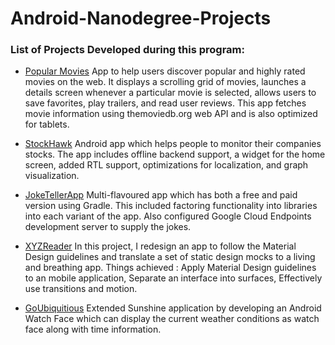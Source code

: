 # Android-Nanodegree-Projects

### List of Projects Developed during this program:

- [Popular Movies](https://github.com/pulkit4tech/Popular_Movies_2)
App to help users discover popular and highly rated movies on the web. It displays a scrolling grid of movies, launches a details screen whenever a particular movie is selected, allows users to save favorites, play trailers, and read user reviews. This app fetches movie information using themoviedb.org web API and is also optimized for tablets. 

- [StockHawk](https://github.com/pulkit4tech/Udacity_P3_stockhawk)
Android app which helps people to monitor their companies stocks.
The app includes offline backend support, a widget for the home screen, added RTL support, optimizations for localization, and graph visualization.

- [JokeTellerApp](https://github.com/pulkit4tech/JokeTeller)
Multi-flavoured app which has both a free and paid version using Gradle. This included factoring functionality into libraries into each variant of the app. Also configured Google Cloud Endpoints development server to supply the jokes.

- [XYZReader](https://github.com/pulkit4tech/XYZReader)
In this project, I redesign an app to follow the Material Design guidelines and translate a set of static design mocks to a living and breathing app. Things achieved : Apply Material Design guidelines to an mobile application, Separate an interface into surfaces, Effectively use transitions and motion.

- [GoUbiquitious](https://github.com/pulkit4tech/GoUbiquitous)
Extended Sunshine application by developing an Android Watch Face which can display the current weather conditions as watch face along with time information.
